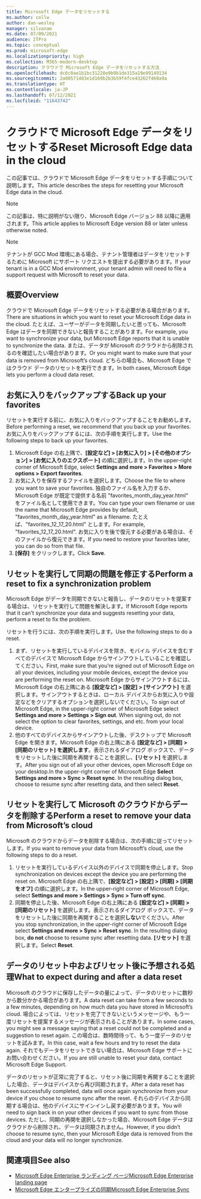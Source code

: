 ```yaml
---
title: Microsoft Edge データをリセットする
ms.author: collw
author: dan-wesley
manager: silvanam
ms.date: 07/09/2021
audience: ITPro
ms.topic: conceptual
ms.prod: microsoft-edge
ms.localizationpriority: high
ms.collection: M365-modern-desktop
description: クラウドで Microsoft Edge データをリセットする方法
ms.openlocfilehash: dc6c0ae1b1bc31228e9b9b1de315a19e99149134
ms.sourcegitcommit: 2a00571483e1d169b2b3b59f4fce43262f460a9a
ms.translationtype: HT
ms.contentlocale: ja-JP
ms.lasthandoff: 07/12/2021
ms.locfileid: "11643742"
---
```

# <a name="reset-microsoft-edge-data-in-the-cloud"></a><span data-ttu-id="537b3-103">クラウドで Microsoft Edge データをリセットする</span><span class="sxs-lookup"><span data-stu-id="537b3-103">Reset Microsoft Edge data in the cloud</span></span>

<span data-ttu-id="537b3-104">この記事では、クラウドで Microsoft Edge データをリセットする手順について説明します。</span><span class="sxs-lookup"><span data-stu-id="537b3-104">This article describes the steps for resetting your Microsoft Edge data in the cloud.</span></span>

> [!NOTE]
> <span data-ttu-id="537b3-105">この記事は、特に説明がない限り、Microsoft Edge バージョン 88 以降に適用されます。</span><span class="sxs-lookup"><span data-stu-id="537b3-105">This article applies to Microsoft Edge version 88 or later unless otherwise noted.</span></span>

> [!NOTE]
> <span data-ttu-id="537b3-106">テナントが GCC Mod 環境にある場合、テナント管理者はデータをリセットするために Microsoft にサポート リクエストを提出する必要があります。</span><span class="sxs-lookup"><span data-stu-id="537b3-106">If your tenant is in a GCC Mod environment, your tenant admin will need to file a support request with Microsoft to reset your data.</span></span>

## <a name="overview"></a><span data-ttu-id="537b3-107">概要</span><span class="sxs-lookup"><span data-stu-id="537b3-107">Overview</span></span>

<span data-ttu-id="537b3-108">クラウドで Microsoft Edge データをリセットする必要がある場合があります。</span><span class="sxs-lookup"><span data-stu-id="537b3-108">There are situations in which you want to reset your Microsoft Edge data in the cloud.</span></span> <span data-ttu-id="537b3-109">たとえば、ユーザーがデータを同期したいと思っても、Microsoft Edge はデータを同期できないと報告することがあります。</span><span class="sxs-lookup"><span data-stu-id="537b3-109">For example,  you want to synchronize your data, but Microsoft Edge reports that it is unable to synchronize the data.</span></span> <span data-ttu-id="537b3-110">または、データが Microsoft のクラウドから削除されるのを確認したい場合があります。</span><span class="sxs-lookup"><span data-stu-id="537b3-110">Or you might want to make sure that your data is removed from Microsoft’s cloud.</span></span> <span data-ttu-id="537b3-111">どちらの場合も、Microsoft Edge ではクラウド データのリセットを実行できます。</span><span class="sxs-lookup"><span data-stu-id="537b3-111">In both cases, Microsoft Edge lets you perform a cloud data reset.</span></span>

## <a name="back-up-your-favorites"></a><span data-ttu-id="537b3-112">お気に入りをバックアップする</span><span class="sxs-lookup"><span data-stu-id="537b3-112">Back up your favorites</span></span>

<span data-ttu-id="537b3-113">リセットを実行する前に、お気に入りをバックアップすることをお勧めします。</span><span class="sxs-lookup"><span data-stu-id="537b3-113">Before performing a reset, we recommend that you back up your favorites.</span></span> <span data-ttu-id="537b3-114">お気に入りをバックアップするには、次の手順を実行します。</span><span class="sxs-lookup"><span data-stu-id="537b3-114">Use the following steps to back up your favorites.</span></span>

1. <span data-ttu-id="537b3-115">Microsoft Edge の右上隅で、**[設定など] > [お気に入り] > [その他のオプション] > [お気に入りのエクスポート]** の順に選択します。</span><span class="sxs-lookup"><span data-stu-id="537b3-115">In the upper-right corner of Microsoft Edge, select **Settings and more > Favorites > More options > Export favorites**.</span></span>
2. <span data-ttu-id="537b3-116">お気に入りを保存するファイルを選択します。</span><span class="sxs-lookup"><span data-stu-id="537b3-116">Choose the file to where you want to save your favorites.</span></span> <span data-ttu-id="537b3-117">独自のファイル名を入力するか、Microsoft Edge が既定で提供する名前 "favorites_month_day_year.html" をファイル名として使用できます。</span><span class="sxs-lookup"><span data-stu-id="537b3-117">You can type your own filename or use the name that Microsoft Edge provides by default,  "favorites_month_day_year.html" as a filename.</span></span> <span data-ttu-id="537b3-118">たとえば、"favorites_12_17_20.html" とします。</span><span class="sxs-lookup"><span data-stu-id="537b3-118">For example, "favorites_12_17_20.html".</span></span> <span data-ttu-id="537b3-119">お気に入りを後で復元する必要がある場合は、そのファイルから復元できます。</span><span class="sxs-lookup"><span data-stu-id="537b3-119">If you need to restore your favorites later, you can do so from that file.</span></span>
3. <span data-ttu-id="537b3-120">**[保存]** をクリックします。</span><span class="sxs-lookup"><span data-stu-id="537b3-120">Click **Save**.</span></span>

## <a name="perform-a-reset-to-fix-a-synchronization-problem"></a><span data-ttu-id="537b3-121">リセットを実行して同期の問題を修正する</span><span class="sxs-lookup"><span data-stu-id="537b3-121">Perform a reset to fix a synchronization problem</span></span>

<span data-ttu-id="537b3-122">Microsoft Edge がデータを同期できないと報告し、データのリセットを提案する場合は、リセットを実行して問題を解決します。</span><span class="sxs-lookup"><span data-stu-id="537b3-122">If Microsoft Edge reports that it can't synchronize your data and suggests resetting your data, perform a reset to fix the problem.</span></span>

<span data-ttu-id="537b3-123">リセットを行うには、次の手順を実行します。</span><span class="sxs-lookup"><span data-stu-id="537b3-123">Use the following steps to do a reset.</span></span>

1. <span data-ttu-id="537b3-124">まず、リセットを実行しているデバイスを除き、モバイル デバイスを含むすべてのデバイスで Microsoft Edge からサインアウトしていることを確認してください。</span><span class="sxs-lookup"><span data-stu-id="537b3-124">First, make sure that you’re signed out of Microsoft Edge on all your devices, including your mobile devices, except the device you are performing the reset on.</span></span> <span data-ttu-id="537b3-125">Microsoft Edge からサインアウトするには、Microsoft Edge の右上隅にある **[設定など] > [設定] > [サインアウト]** を選択します。サインアウトするときは、ローカル デバイスからお気に入りや設定などをクリアするオプションを選択しないでください。</span><span class="sxs-lookup"><span data-stu-id="537b3-125">To sign out of Microsoft Edge, in the upper-right corner of Microsoft Edge select **Settings and more > Settings > Sign out**. When signing out, do not select the option to clear favorites, settings, and etc. from your local device.</span></span>
2. <span data-ttu-id="537b3-126">他のすべてのデバイスからサインアウトした後、デスクトップで Microsoft Edge を開きます。Microsoft Edge の右上隅にある **[設定など] > [同期] > [同期のリセット] を選択します**。表示されるダイアログ ボックスで、データをリセットした後に同期を再開することを選択し、**[リセット]** を選択します。</span><span class="sxs-lookup"><span data-stu-id="537b3-126">After you sign out of all your other devices, open Microsoft Edge on your desktop.In the upper-right corner of Microsoft Edge **Select Settings and more > Sync > Reset sync**. In the resulting dialog box, choose to resume sync after resetting data, and then select **Reset**.</span></span>

## <a name="perform-a-reset-to-remove-your-data-from-microsofts-cloud"></a><span data-ttu-id="537b3-127">リセットを実行して Microsoft のクラウドからデータを削除する</span><span class="sxs-lookup"><span data-stu-id="537b3-127">Perform a reset to remove your data from Microsoft’s cloud</span></span>

<span data-ttu-id="537b3-128">Microsoft のクラウドからデータを削除する場合は、次の手順に従ってリセットします。</span><span class="sxs-lookup"><span data-stu-id="537b3-128">If you want to remove your data from Microsoft’s cloud, use the following steps to do a reset.</span></span>

1. <span data-ttu-id="537b3-129">リセットを実行しているデバイス以外のデバイスで同期を停止します。</span><span class="sxs-lookup"><span data-stu-id="537b3-129">Stop synchronization on devices except the device you are performing the reset on.</span></span>  <span data-ttu-id="537b3-130">Microsoft Edge の右上隅で、**[設定など] > [設定] > [同期] > [同期をオフ]** の順に選択します。</span><span class="sxs-lookup"><span data-stu-id="537b3-130">In the upper-right corner of Microsoft Edge, select **Settings and more > Settings > Sync > Turn off sync**.</span></span>  
2. <span data-ttu-id="537b3-131">同期を停止した後、Microsoft Edge の右上隅にある **[設定など] > [同期] > [同期のリセット]** を選択します。表示されるダイアログ ボックスで、データをリセットした後に同期を再開することを選択**しない**でください。</span><span class="sxs-lookup"><span data-stu-id="537b3-131">After you stop synchronization, in the upper-right corner of Microsoft Edge select **Settings and more > Sync > Reset sync**. In the resulting dialog box, **do not** choose to resume sync after resetting data.</span></span> <span data-ttu-id="537b3-132">**[リセット]** を選択します。</span><span class="sxs-lookup"><span data-stu-id="537b3-132">Select **Reset**.</span></span>

## <a name="what-to-expect-during-and-after-a-data-reset"></a><span data-ttu-id="537b3-133">データのリセット中およびリセット後に予想される処理</span><span class="sxs-lookup"><span data-stu-id="537b3-133">What to expect during and after a data reset</span></span>

<span data-ttu-id="537b3-134">Microsoft のクラウドに保存したデータの量によって、データのリセットに数秒から数分かかる場合があります。</span><span class="sxs-lookup"><span data-stu-id="537b3-134">A data reset can take from a few seconds to a few minutes, depending on how much data you have stored in Microsoft’s cloud.</span></span> <span data-ttu-id="537b3-135">場合によっては、リセットを完了できないというメッセージや、もう一度リセットを提案するメッセージが表示されることがあります。</span><span class="sxs-lookup"><span data-stu-id="537b3-135">In some cases, you might see a message saying that a reset could not be completed and a suggestion to reset again.</span></span> <span data-ttu-id="537b3-136">この場合は、数時間待って、もう一度データのリセットを試みます。</span><span class="sxs-lookup"><span data-stu-id="537b3-136">In this case, wait a few hours and try to reset the data again.</span></span> <span data-ttu-id="537b3-137">それでもデータをリセットできない場合は、Microsoft Edge サポートにお問い合わせください。</span><span class="sxs-lookup"><span data-stu-id="537b3-137">If you are still unable to reset your data, contact Microsoft Edge Support.</span></span>

<span data-ttu-id="537b3-138">データのリセットが正常に完了すると、リセット後に同期を再開することを選択した場合、データはデバイスから再び同期されます。</span><span class="sxs-lookup"><span data-stu-id="537b3-138">After a data reset has been successfully completed, data will once again synchronize from your device if you chose to resume sync after the reset.</span></span> <span data-ttu-id="537b3-139">それらのデバイスから同期する場合は、他のデバイスにサインインし戻す必要があります。</span><span class="sxs-lookup"><span data-stu-id="537b3-139">You will need to sign back in on your other devices if you want to sync from those devices.</span></span> <span data-ttu-id="537b3-140">ただし、同期の再開を選択しなかった場合、Microsoft Edge データはクラウドから削除され、データは同期されません。</span><span class="sxs-lookup"><span data-stu-id="537b3-140">However, if you didn’t choose to resume sync, then your Microsoft Edge data is removed from the cloud and your data will no longer synchronize.</span></span>

## <a name="see-also"></a><span data-ttu-id="537b3-141">関連項目</span><span class="sxs-lookup"><span data-stu-id="537b3-141">See also</span></span>

- [<span data-ttu-id="537b3-142">Microsoft Edge Enterprise ランディング ページ</span><span class="sxs-lookup"><span data-stu-id="537b3-142">Microsoft Edge Enterprise landing page</span></span>](https://aka.ms/EdgeEnterprise)
- [<span data-ttu-id="537b3-143">Microsoft Edge エンタープライズの同期</span><span class="sxs-lookup"><span data-stu-id="537b3-143">Microsoft Edge Enterprise Sync</span></span>](microsoft-edge-enterprise-sync.md)